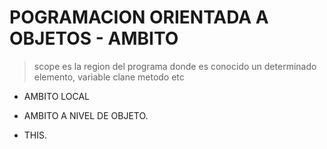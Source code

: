 # POGRAMACION ORIENTADA A OBJETOS - AMBITO
> scope es la region del programa donde es conocido un determinado elemento, variable clane metodo etc
* AMBITO LOCAL

* AMBITO A NIVEL DE OBJETO.

* THIS.
